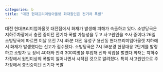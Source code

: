 ```yaml
---
categories: b
title: "대전 현대프리미엄아울렛 화재원인은 전기차 폭발"
---
```

대전 현대프리미엄아울렛 대전점에서 화재가 발생해 피해가 속출하고 있다. 소방당국은 지하주차장에서 충전 중이던 전기차 폭발 가능성을 두고 사고원인을 조사 중이다.26일 소방당국에 따르면 이날 오전 7시 45분 대전 유성구 용산동 현대프리미엄아울렛 지하에서 화재가 발생했다는 신고가 접수됐다. 소방당국은 7시 58분경 현장대응 2단계를 발령하고 소방차 등 장비 40대와 인력 300여명을 투입해 진화 작업을 벌였다.화재는 지하주차장에서 원인미상의 폭발이 일어나면서 시작된 것으로 알려졌다. 특히 사고원인으로 주차장에서 충전중이던 전기차 폭발